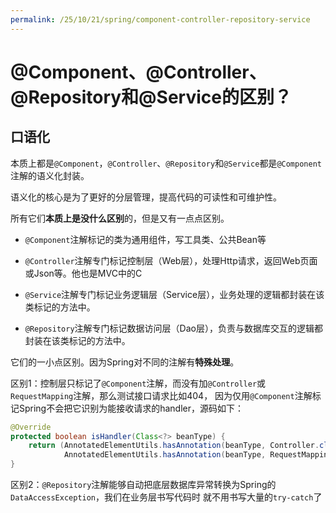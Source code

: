 ```yaml
---
permalink: /25/10/21/spring/component-controller-repository-service
---
```


# @Component、@Controller、@Repository和@Service的区别？

## 口语化

本质上都是`@Component`，`@Controller`、`@Repository`和`@Service`都是`@Component`注解的语义化封装。

语义化的核心是为了更好的分层管理，提高代码的可读性和可维护性。

所有它们**本质上是没什么区别**的，但是又有一点点区别。

- `@Component`注解标记的类为通用组件，写工具类、公共Bean等

- `@Controller`注解专门标记控制层（Web层），处理Http请求，返回Web页面或Json等。他也是MVC中的C

- `@Service`注解专门标记业务逻辑层（Service层），业务处理的逻辑都封装在该类标记的方法中。

- `@Repository`注解专门标记数据访问层（Dao层），负责与数据库交互的逻辑都封装在该类标记的方法中。


它们的一小点区别。因为Spring对不同的注解有**特殊处理**。

区别1：控制层只标记了`@Component`注解，而没有加`@Controller`或`RequestMapping`注解，那么测试接口请求比如404，
因为仅用`@Component`注解标记Spring不会把它识别为能接收请求的handler，源码如下：

```java
@Override
protected boolean isHandler(Class<?> beanType) {
	return (AnnotatedElementUtils.hasAnnotation(beanType, Controller.class) ||
			AnnotatedElementUtils.hasAnnotation(beanType, RequestMapping.class));
}
```

区别2：`@Repository`注解能够自动把底层数据库异常转换为Spring的`DataAccessException`，我们在业务层书写代码时
就不用书写大量的`try-catch`了